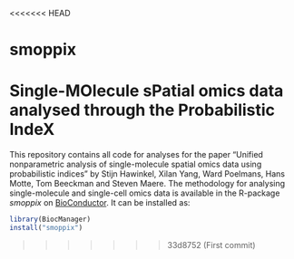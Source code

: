 <<<<<<< HEAD
# smoppix
Single-MOlecule sPatial omics data analysed through the Probabilistic IndeX
=======

This repository contains all code for analyses for the paper “Unified
nonparametric analysis of single-molecule spatial omics data using
probabilistic indices” by Stijn Hawinkel, Xilan Yang, Ward Poelmans,
Hans Motte, Tom Beeckman and Steven Maere. The methodology for analysing
single-molecule and single-cell omics data is available in the R-package
*smoppix* on
[BioConductor](https://master.bioconductor.org/packages/smoppix/). It
can be installed as:

``` r
library(BiocManager)
install("smoppix")
```
>>>>>>> 33d8752 (First commit)
